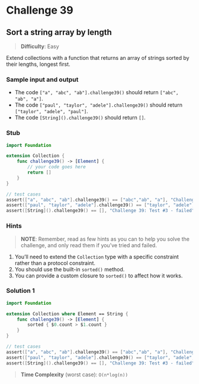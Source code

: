 # Challenge 39

## Sort a string array by length

> **Difficulty**: Easy

Extend collections with a function that returns an array of strings sorted by their lengths, longest first.

### Sample input and output

- The code `["a", "abc", "ab"].challenge39()` should return `["abc", "ab", "a"]`.
- The code `["paul", "taylor", "adele"].challenge39()` should return `["taylor", "adele", "paul"]`.
- The code `[String]().challenge39()` should return `[]`.

### Stub

``` swift
import Foundation

extension Collection {
    func challenge39() -> [Element] {
        // your code goes here
        return []
    }
}

// test cases
assert(["a", "abc", "ab"].challenge39() == ["abc","ab", "a"], "Challenge 39: Test #1 - failed")
assert(["paul", "taylor", "adele"].challenge39() == ["taylor", "adele", "paul"], "Challenge 39: Test #2 - failed")
assert([String]().challenge39() == [], "Challenge 39: Test #3 - failed")
```

### Hints

> **NOTE**: Remember, read as few hints as you can to help you solve the challenge, and only read them if you’ve tried and failed.

1. You’ll need to extend the `Collection` type with a specific constraint rather than a protocol constraint.
2. You should use the built-in `sorted()` method.
3. You can provide a custom closure to `sorted()` to affect how it works.

### Solution 1

``` swift
import Foundation

extension Collection where Element == String {
    func challenge39() -> [Element] { 
        sorted { $0.count > $1.count } 
    }
}

// test cases
assert(["a", "abc", "ab"].challenge39() == ["abc","ab", "a"], "Challenge 39: Test #1 - failed")
assert(["paul", "taylor", "adele"].challenge39() == ["taylor", "adele", "paul"], "Challenge 39: Test #2 - failed")
assert([String]().challenge39() == [], "Challenge 39: Test #3 - failed")
```

> **Time Complexity** (worst case): `O(n*log(n))`
